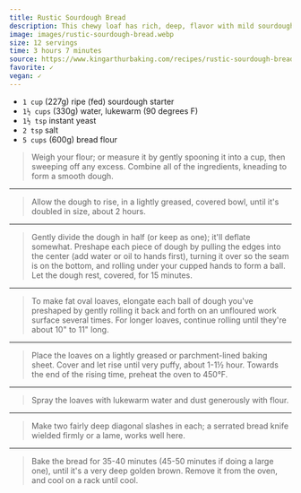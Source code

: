 ```yaml
---
title: Rustic Sourdough Bread
description: This chewy loaf has rich, deep, flavor with mild sourdough tang. Since it includes commercial yeast as well as starter, you're guaranteed a good, strong rise — even if your starter isn't quite up to snuff.
image: images/rustic-sourdough-bread.webp
size: 12 servings
time: 3 hours 7 minutes
source: https://www.kingarthurbaking.com/recipes/rustic-sourdough-bread-recipe
favorite: ✓
vegan: ✓
---
```


* `1 cup` (227g) ripe (fed) sourdough starter
* `1½ cups` (330g) water, lukewarm (90 degrees F)
* `1½ tsp` instant yeast
* `2 tsp` salt
* `5 cups` (600g) bread flour

> Weigh your flour; or measure it by gently spooning it into a cup, then sweeping off any excess. Combine all of the ingredients, kneading to form a smooth dough.

---

> Allow the dough to rise, in a lightly greased, covered bowl, until it's doubled in size, about 2 hours.

---

> Gently divide the dough in half (or keep as one); it'll deflate somewhat. Preshape each piece of dough by pulling the edges into the center (add water or oil to hands first), turning it over so the seam is on the bottom, and rolling under your cupped hands to form a ball. Let the dough rest, covered, for 15 minutes.

---

> To make fat oval loaves, elongate each ball of dough you've preshaped by gently rolling it back and forth on an unfloured work surface several times. For longer loaves, continue rolling until they're about 10" to 11" long. 

---

> Place the loaves on a lightly greased or parchment-lined baking sheet. Cover and let rise until very puffy, about 1-1½ hour. Towards the end of the rising time, preheat the oven to 450°F.

---

> Spray the loaves with lukewarm water and dust generously with flour.

---

> Make two fairly deep diagonal slashes in each; a serrated bread knife wielded firmly or a lame, works well here.

---

> Bake the bread for 35-40 minutes (45-50 minutes if doing a large one), until it's a very deep golden brown. Remove it from the oven, and cool on a rack until cool.
